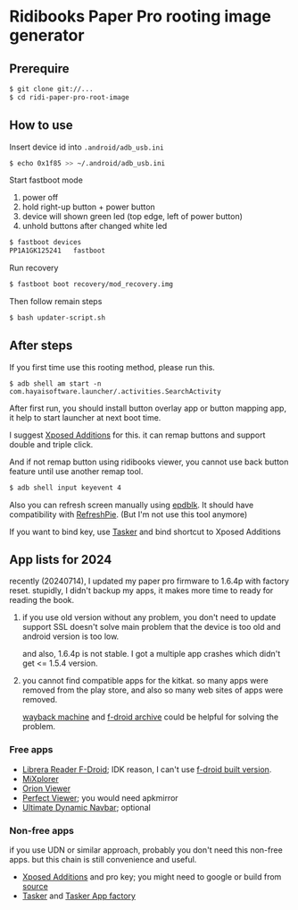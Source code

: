 # Ridibooks Paper Pro rooting image generator

## Prerequire
```bash
$ git clone git://...
$ cd ridi-paper-pro-root-image
```

## How to use
Insert device id into `.android/adb_usb.ini`

```bash
$ echo 0x1f85 >> ~/.android/adb_usb.ini
```

Start fastboot mode

1. power off
2. hold right-up button + power button
3. device will shown green led (top edge, left of power button)
4. unhold buttons after changed white led

```bash
$ fastboot devices
PP1A1GK125241   fastboot
```

Run recovery
```bash
$ fastboot boot recovery/mod_recovery.img
```

Then follow remain steps

```bash
$ bash updater-script.sh
```

## After steps
If you first time use this rooting method, please run this.

```
$ adb shell am start -n com.hayaisoftware.launcher/.activities.SearchActivity
```

After first run, you should install button overlay app or button mapping app, it help
to start launcher at next boot time.

I suggest [Xposed Additions][xposed_add] for this. it can remap buttons and support double
and triple click.

[xposed_add]: https://play.google.com/store/apps/details?id=com.spazedog.xposed.additionsgb

And if not remap button using ridibooks viewer, you cannot use back button feature until use
another remap tool.

```bash
$ adb shell input keyevent 4
```

Also you can refresh screen manually using [epdblk][epdblk]. It should have compatibility with
[RefreshPie][RefreshPie]. (But I'm not use this tool anymore)

If you want to bind key, use [Tasker][tasker] and bind shortcut to Xposed Additions

[epdblk]: https://github.com/d3m3vilurr/epdblk
[RefreshPie]: https://github.com/ztoday21/refreshPie
[tasker]: https://play.google.com/store/apps/details?id=net.dinglisch.android.taskerm

## App lists for 2024
recently (20240714), I updated my paper pro firmware to 1.6.4p with factory reset.
stupidly, I didn't backup my apps, it makes more time to ready for reading the book.

1. if you use old version without any problem, you don't need to update
    support SSL doesn't solve main problem that the device is too old and android version is too low.

    and also, 1.6.4p is not stable. I got a multiple app crashes which didn't get <= 1.5.4 version.

2. you cannot find compatible apps for the kitkat. so many apps were removed from the play store,
    and also so many web sites of apps were removed.

    [wayback machine][archive] and [f-droid archive][fd-archive] could be helpful for solving the problem.

[archive]: https://web.archive.org/
[fd-archive]: https://apt.izzysoft.de/fdroid/index.php?repo=archive

### Free apps
- [Librera Reader F-Droid][librera]; IDK reason, I can't use [f-droid built version][librera-fd].
- [MiXplorer][mix]
- [Orion Viewer][orion]
- [Perfect Viewer][perfect]; you would need apkmirror
- [Ultimate Dynamic Navbar][udn]; optional

### Non-free apps
if you use UDN or similar approach, probably you don't need this non-free apps.
but this chain is still convenience and useful.

- [Xposed Additions][xposed_add] and pro key; you might need to google or build from [source][xposed_add_source]
- [Tasker][tasker] and [Tasker App factory][tasker-appfactory]

[librera]: https://github.com/foobnix/LibreraReader/releases
[Librera-fd]: https://f-droid.org/packages/com.foobnix.pro.pdf.reader/
[mix]: https://mixplorer.com
[orion]: https://f-droid.org/en/packages/universe.constellation.orion.viewer/
[perfect]: https://play.google.com/store/apps/details?id=com.rookiestudio.perfectviewer&hl=en_US
[udn]: https://xdaforums.com/t/app-4-0-ultimate-dynamic-navbar.2270198/
[xposed_add_source]: https://github.com/SpazeDog/xposed-additions
[tasker-appfactory]: https://play.google.com/store/apps/details?id=net.dinglisch.android.appfactory&hl=en
